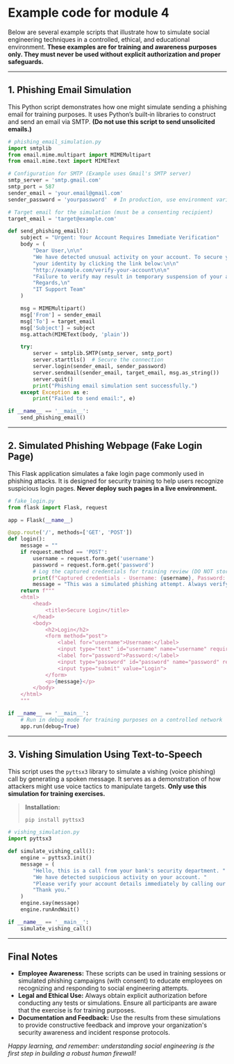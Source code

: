 # Example code for module 4

Below are several example scripts that illustrate how to simulate social engineering techniques in a controlled, ethical, and educational environment. **These examples are for training and awareness purposes only. They must never be used without explicit authorization and proper safeguards.**

---

## 1. Phishing Email Simulation

This Python script demonstrates how one might simulate sending a phishing email for training purposes. It uses Python’s built‑in libraries to construct and send an email via SMTP. **(Do not use this script to send unsolicited emails.)**

```python
# phishing_email_simulation.py
import smtplib
from email.mime.multipart import MIMEMultipart
from email.mime.text import MIMEText

# Configuration for SMTP (Example uses Gmail's SMTP server)
smtp_server = 'smtp.gmail.com'
smtp_port = 587
sender_email = 'your.email@gmail.com'
sender_password = 'yourpassword'  # In production, use environment variables or secure storage

# Target email for the simulation (must be a consenting recipient)
target_email = 'target@example.com'

def send_phishing_email():
    subject = "Urgent: Your Account Requires Immediate Verification"
    body = (
        "Dear User,\n\n"
        "We have detected unusual activity on your account. To secure your account, please verify "
        "your identity by clicking the link below:\n\n"
        "http://example.com/verify-your-account\n\n"
        "Failure to verify may result in temporary suspension of your account.\n\n"
        "Regards,\n"
        "IT Support Team"
    )

    msg = MIMEMultipart()
    msg['From'] = sender_email
    msg['To'] = target_email
    msg['Subject'] = subject
    msg.attach(MIMEText(body, 'plain'))

    try:
        server = smtplib.SMTP(smtp_server, smtp_port)
        server.starttls()  # Secure the connection
        server.login(sender_email, sender_password)
        server.sendmail(sender_email, target_email, msg.as_string())
        server.quit()
        print("Phishing email simulation sent successfully.")
    except Exception as e:
        print("Failed to send email:", e)

if __name__ == '__main__':
    send_phishing_email()
```

---

## 2. Simulated Phishing Webpage (Fake Login Page)

This Flask application simulates a fake login page commonly used in phishing attacks. It is designed for security training to help users recognize suspicious login pages. **Never deploy such pages in a live environment.**

```python
# fake_login.py
from flask import Flask, request

app = Flask(__name__)

@app.route('/', methods=['GET', 'POST'])
def login():
    message = ""
    if request.method == 'POST':
        username = request.form.get('username')
        password = request.form.get('password')
        # Log the captured credentials for training review (DO NOT store credentials in production)
        print(f"Captured credentials - Username: {username}, Password: {password}")
        message = "This was a simulated phishing attempt. Always verify the URL and authenticity before entering your credentials."
    return f"""
    <html>
        <head>
            <title>Secure Login</title>
        </head>
        <body>
            <h2>Login</h2>
            <form method="post">
                <label for="username">Username:</label>
                <input type="text" id="username" name="username" required><br><br>
                <label for="password">Password:</label>
                <input type="password" id="password" name="password" required><br><br>
                <input type="submit" value="Login">
            </form>
            <p>{message}</p>
        </body>
    </html>
    """

if __name__ == '__main__':
    # Run in debug mode for training purposes on a controlled network
    app.run(debug=True)
```

---

## 3. Vishing Simulation Using Text-to-Speech

This script uses the `pyttsx3` library to simulate a vishing (voice phishing) call by generating a spoken message. It serves as a demonstration of how attackers might use voice tactics to manipulate targets. **Only use this simulation for training exercises.**

> **Installation:**
> ```bash
> pip install pyttsx3
> ```

```python
# vishing_simulation.py
import pyttsx3

def simulate_vishing_call():
    engine = pyttsx3.init()
    message = (
        "Hello, this is a call from your bank's security department. "
        "We have detected suspicious activity on your account. "
        "Please verify your account details immediately by calling our hotline at 1-800-123-4567. "
        "Thank you."
    )
    engine.say(message)
    engine.runAndWait()

if __name__ == '__main__':
    simulate_vishing_call()
```

---

## Final Notes

- **Employee Awareness:** These scripts can be used in training sessions or simulated phishing campaigns (with consent) to educate employees on recognizing and responding to social engineering attempts.
- **Legal and Ethical Use:** Always obtain explicit authorization before conducting any tests or simulations. Ensure all participants are aware that the exercise is for training purposes.
- **Documentation and Feedback:** Use the results from these simulations to provide constructive feedback and improve your organization's security awareness and incident response protocols.

*Happy learning, and remember: understanding social engineering is the first step in building a robust human firewall!*